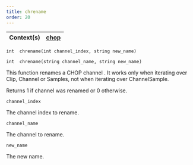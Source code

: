```yaml
---
title: chrename
order: 20
---
```

| Context(s) | [chop](../contexts/chop.html) |
| --- | --- |

`int  chrename(int channel_index, string new_name)`

`int  chrename(string channel_name, string new_name)`

This function renames a CHOP channel . It works only when iterating over Clip, Channel or Samples, not when iterating over ChannelSample.

Returns 1 if channel was renamed or 0 otherwise.

`channel_index`

The channel index to rename.

`channel_name`

The channel to rename.

`new_name`

The new name.
